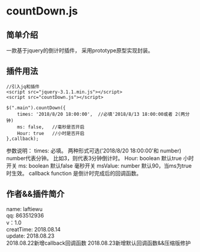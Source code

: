 # countDown.js #

## 简单介绍 ##
一款基于jquery的倒计时插件，
采用prototype原型实现封装。
## 插件用法 ##
	//引入jq和插件
	<script src="jquery-3.1.1.min.js"></script>
	<script src="countDown.js"></script>

    $(".main").countDown({
        times: '2018/8/20 18:00:00',  //必填'2018/8/13 18:00:00或者 2(两分钟) 
        ms: false,   //毫秒是否开启
        Hour: true   //小时是否开启
    },callback);
参数说明：
	times: 必填。 两种形式可选('2018/8/20 18:00:00'和 number) number代表分钟。 比如3，则代表3分钟倒计时。
	Hour: boolean 默认true  小时开关
	ms: boolean  默认false  毫秒开关
	msValue: number  默认90，当ms为true时生效。
	callback  function  是倒计时完成后的回调函数。

## 作者&&插件简介 ##
name: laftiewu <br>
qq: 863512936 <br>
v：1.0 <br>
creatTime: 2018.08.14 <br>
update: 2018.08.23 <br>
2018.08.22新增callback回调函数
2018.08.23新增默认回调函数&&压缩版修护
   
